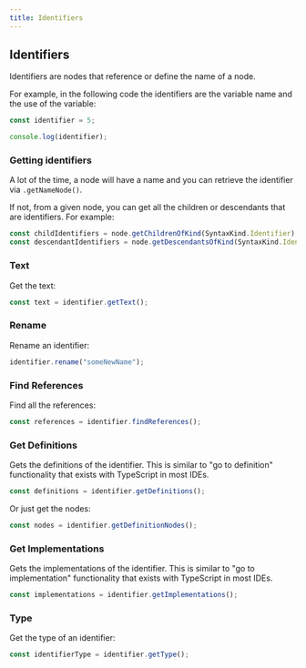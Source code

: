 ```yaml
---
title: Identifiers
---
```


## Identifiers

Identifiers are nodes that reference or define the name of a node.

For example, in the following code the identifiers are the variable name and the use of the variable:

```ts
const identifier = 5;

console.log(identifier);
```

### Getting identifiers

A lot of the time, a node will have a name and you can retrieve the identifier via `.getNameNode()`.

If not, from a given node, you can get all the children or descendants that are identifiers. For example:

```ts
const childIdentifiers = node.getChildrenOfKind(SyntaxKind.Identifier);
const descendantIdentifiers = node.getDescendantsOfKind(SyntaxKind.Identifier);
```

### Text

Get the text:

```ts
const text = identifier.getText();
```

### Rename

Rename an identifier:

```ts
identifier.rename("someNewName");
```

### Find References

Find all the references:

```ts
const references = identifier.findReferences();
```

### Get Definitions

Gets the definitions of the identifier. This is similar to "go to definition" functionality that exists with TypeScript in most IDEs.

```ts
const definitions = identifier.getDefinitions();
```

Or just get the nodes:

```ts
const nodes = identifier.getDefinitionNodes();
```

### Get Implementations

Gets the implementations of the identifier. This is similar to "go to implementation" functionality that exists with TypeScript in most IDEs.

```ts
const implementations = identifier.getImplementations();
```

### Type

Get the type of an identifier:

```ts
const identifierType = identifier.getType();
```
